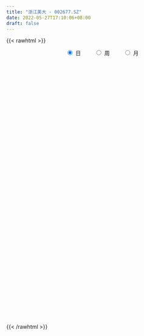```yaml
---
title: "浙江美大 - 002677.SZ"
date: 2022-05-27T17:10:06+08:00
draft: false
---
```

{{< rawhtml >}}
    <div style="text-align: center">
        <label style="padding: 1rem;"><input style="margin-right: .5rem" type="radio" name="period" value="D" checked onclick="period_change(this)">日</label>
        <label style="padding: 1rem;"><input style="margin-right: .5rem" type="radio" name="period" value="W" onclick="period_change(this)">周</label>
        <label style="padding: 1rem;"><input style="margin-right: .5rem" type="radio" name="period" value="M" onclick="period_change(this)">月</label>
    </div>
    <div id="chart" style="height: 700px;"></div> 
    <script type="text/javascript">
        const D_v = [55740.27,39605.24,105940.33,55656.74,44253.2,59817.45,52632.99,42696.87,64283.98,52238.15,79204.79,59524.34,36275.33,50911.79,47110.37,68579.8,40224.31,50804.34,64926.12,37150.71,39779.07,30639.06,42048.62,38879.38,48217.27,40466.44,35909.18,60271.33,58779.99,45249.94,56499.16,48633.5,50073.52,64864.02,60135.29,68045.19,65801.92,35109.08,88726.63,52774.82,39704.31,33706.02,28752.61,51167.71,25212.14,52117.92,170001.99,98384.72,87227.03,99257.32,90647.09,97917.25,50966.92,76685.49,55252.23,48879.94,47613.18,50489.94,68239.27,66876.11,57652.15,64433.06,86258.46,91537.3,76510.36,40441.83,35185.0,41290.26,34370.19,34911.65,38710.25,26879.69,33997.22,43218.17,28144.33,64332.04,35571.36,29936.72,57660.92,48279.39,58396.54,39773.02,47108.5,49070.06,31986.55,21336.71,28629.99,22276.0,28226.43,21960.78,21995.0,32431.36,47960.59,40773.34,54888.63,59623.43,45764.0,48211.2,32253.1,30917.0,34780.16,36895.26,22792.0,37842.72,25150.0,66842.39,103723.78,144624.4,93823.33,63019.71,66252.8,59017.89,63978.25,32359.15,35945.63,37869.64,29916.15,30113.94,38440.85,83859.27,42916.42,35392.0,74288.36,48780.04,45258.96,28081.8,39317.05,30076.16,25038.8,39330.0,40522.0,45351.0,42693.58,34315.39,24510.95,19867.06,29051.97,50742.51,30131.65,66584.28,47212.59,52349.92,48072.42,38369.66,30910.34,26589.0,25870.83,75892.64,48152.7,27956.31,26048.35,50086.4,105488.35,65112.1,67977.02,71150.85,51283.71,64183.35,63000.0,109348.7,63585.32,59052.0,46125.77,67822.2,41523.48,48468.71,46765.84,79710.86,70416.94,45190.39,35439.98,46543.52,35794.21,35582.3,34184.04,46924.19,42866.98,37075.93,38226.0,34407.0,37587.78,49486.89,22851.03,17083.34,23904.09,17593.0,28513.42,17596.51,44369.94,30868.24,37310.2,30200.55,21483.49,32390.8,31169.0,33939.37,43432.58,46997.04,62844.0,34949.6,30100.0,83495.28,75018.0,104956.06,39141.0,35276.32,56098.0,31336.78,30593.99,32759.16,41162.36,54991.0,66895.26,51881.38,46557.01,69464.2,59965.15,39643.39,44340.25,41932.89,35423.0,40698.27,29745.0,33426.6,23948.0,93070.28,61113.83,59564.07,62781.73,50012.6,45957.91,34561.91,50879.94,52814.26,30708.0,31574.55,43680.47,57380.72,37085.8,42061.65,40245.92,36405.45,24755.0,21382.0,35243.32,28287.9,27257.82,21260.0,21949.49,26043.2]
const D_histogram = [0.0,-0.021908604,0.0294649354,0.0473203735,0.0346037928,0.0270531889,0.0108982645,-0.0025269122,-0.0299582732,-0.055536235,-0.0401434524,-0.0661248825,-0.0769655963,-0.0836545175,-0.073204652,-0.0469179225,-0.0363224505,-0.0518549996,-0.0597041347,-0.0658402829,-0.0917333698,-0.0919268186,-0.113527956,-0.0856867236,-0.0433342888,-0.0013086712,0.0243104387,0.012076239,0.011421413,-0.0130019204,-0.0418870224,-0.0616141575,-0.0799022517,-0.0724074064,-0.0721140785,-0.0451446245,-0.0520651265,-0.0584370272,-0.0804372901,-0.0609910716,-0.0572204989,-0.0450841261,-0.0440644654,-0.0463088129,-0.0412498519,-0.0476112817,-0.0771218471,-0.1157623214,-0.1608799048,-0.219501809,-0.2580555253,-0.2229966088,-0.1863392523,-0.1227927994,-0.0728282818,-0.0399180953,-0.0175062731,0.0014534334,0.0531624083,0.0970007962,0.1260797649,0.1495780242,0.1862639003,0.2459135498,0.2420107941,0.2149733173,0.1816635678,0.1372349254,0.1176754072,0.0949833595,0.0700820539,0.0449480465,0.0251399448,-0.0000874834,-0.000611086,-0.0002234499,0.0001028723,-0.003883215,0.0054659699,0.0171953316,0.0492332471,0.0794321814,0.1006261528,0.0844073554,0.0636550276,0.046479515,0.0292962109,0.0202491509,0.0197739436,0.0173441272,0.0174274145,0.0263489022,0.0488019272,0.0583645848,0.0811220987,0.0943389643,0.0824098354,0.0752406189,0.0791725473,0.0829814169,0.0869306246,0.066828848,0.0489868807,0.0163456562,-0.0056457523,0.0155139448,0.0576996636,0.118021872,0.1065530877,0.1009635192,0.1021659301,0.0957593904,0.0682746275,0.0416399241,0.0338850488,0.0139465377,-0.0126150174,-0.0382562452,-0.05397589,-0.0260069581,-0.0244114049,-0.0132025535,0.0144317246,0.0186197855,-0.0055323358,-0.0120901982,-0.0261198733,-0.0324676022,-0.0372504294,-0.0553246449,-0.0666544733,-0.0937072715,-0.1088933919,-0.1058652432,-0.0986389364,-0.0858911998,-0.072586685,-0.0345188725,-0.0102309664,0.0248597542,0.0441356091,0.0548257811,0.0484853832,0.0414373775,0.0384775191,0.0247585489,0.0122658397,0.0322031892,0.0457895505,0.0448400767,0.0365525818,0.0501885146,0.0889064479,0.0997336261,0.1251442428,0.1313002888,0.131460446,0.1245103729,0.1241354063,0.1495333016,0.1626350193,0.1274116696,0.1005779081,0.0418383582,-0.0144381045,-0.0485357735,-0.0625774872,-0.0345603414,-0.0211384038,-0.02542689,-0.0563599448,-0.0906795208,-0.1178088143,-0.1527423009,-0.1605659086,-0.1524466659,-0.1496270519,-0.1225517615,-0.0966276252,-0.0829086055,-0.100497246,-0.1268192667,-0.1289495012,-0.1276876308,-0.113117285,-0.0955807171,-0.0939257428,-0.0850584082,-0.0950690023,-0.0918240243,-0.0851008198,-0.0696615368,-0.0640176281,-0.0683135943,-0.0644635659,-0.0738145369,-0.1047828025,-0.1255295367,-0.1421462982,-0.1342897278,-0.1428467076,-0.2035155258,-0.214088064,-0.169697791,-0.135402801,-0.0894473775,-0.0566468443,-0.0269874172,-0.0093097189,0.0005588561,0.0019765025,-0.0092950539,0.0134906205,0.0496902605,0.0898615438,0.1515074731,0.1798318382,0.1926705684,0.1800895584,0.1725146912,0.1486106992,0.1543342213,0.1396342474,0.1204989545,0.1005246873,0.1258850424,0.1025731421,0.105123647,0.0577850949,0.0058669664,-0.0109093581,-0.0157126662,0.015279281,0.0451261595,0.054336005,0.0658311005,0.0846940034,0.0808278037,0.0736850036,0.0652693472,0.0601837313,0.0471039196,0.0366117498,0.0186353855,0.026862252,0.0369804195,0.0170368422,0.0060612094,0.0025444097,-0.0069677834]
const D_fast = [0.0,-0.027385755,0.0313540182,0.0610395497,0.0569739172,0.0561866105,0.0427562522,0.0286993476,-0.0062215817,-0.0456836023,-0.0403266828,-0.0828393335,-0.1129214464,-0.1405239969,-0.1483752944,-0.1338180455,-0.1323031862,-0.1607994851,-0.183574654,-0.2061708729,-0.2549973022,-0.2781724556,-0.3281555821,-0.3217360306,-0.290217168,-0.2485187182,-0.2168219986,-0.2260371385,-0.2238366113,-0.2515104248,-0.2908672825,-0.3259979569,-0.364261614,-0.3748686203,-0.392603812,-0.3769205142,-0.3968572978,-0.4178384553,-0.4599480408,-0.4557495902,-0.4662841421,-0.4654188008,-0.4754152565,-0.4892368072,-0.4944903092,-0.5127545594,-0.5615455866,-0.6291266412,-0.7144642008,-0.8279615573,-0.9310291549,-0.9517193907,-0.9616468472,-0.9287985942,-0.897041147,-0.8741104844,-0.8560752304,-0.8367521655,-0.7717525886,-0.7036640017,-0.6430650917,-0.5821723264,-0.4989204752,-0.3777924383,-0.3211924955,-0.2944866429,-0.2823805004,-0.2925004115,-0.2826410779,-0.2815872858,-0.2889680779,-0.3028650736,-0.3163881891,-0.3416374882,-0.3423138624,-0.3419820887,-0.3416300484,-0.3465869394,-0.3358712621,-0.3198430675,-0.2754968402,-0.2254398605,-0.179089351,-0.1742063096,-0.1790448804,-0.1846005142,-0.1944597656,-0.1984445379,-0.1939762594,-0.1920700439,-0.187629903,-0.1721211898,-0.1374676829,-0.1133138792,-0.0702758406,-0.0334742339,-0.024800904,-0.0131599657,0.0105650996,0.0351193233,0.0608011872,0.0574066226,0.0518113755,0.023256565,-0.0001462815,0.0248919018,0.0815025365,0.1713302129,0.1864997005,0.2061510119,0.2328949052,0.2504282131,0.2400121072,0.2237873847,0.2245037716,0.208051895,0.1783365855,0.1431312964,0.1139176791,0.1353848714,0.1308775735,0.1387857865,0.1700279957,0.1788710029,0.1533357978,0.1437553858,0.1231957423,0.108731113,0.0946356784,0.0627303017,0.034736855,-0.0157427612,-0.0581522295,-0.0815903916,-0.0990238189,-0.1077488823,-0.1125910387,-0.0831529443,-0.0614227798,-0.0201171206,0.0101926365,0.0345892538,0.0403702017,0.0436815404,0.0503410617,0.0428117287,0.0333854794,0.0613736263,0.0864073752,0.0966679206,0.0975185711,0.1237016326,0.1846461779,0.2204067626,0.27710344,0.3160845582,0.3491098268,0.373287347,0.403946232,0.4667274527,0.5204879253,0.517117493,0.5154282085,0.4671482481,0.4072622593,0.3610306469,0.3313445614,0.3507216219,0.3588589585,0.3482137498,0.3031907088,0.2462012526,0.1896197556,0.1165006938,0.0685356089,0.0385431851,0.0039560361,0.0003933862,0.0021606162,-0.0048475155,-0.0475604675,-0.1055873049,-0.1399549147,-0.1706149519,-0.1843239275,-0.1906825388,-0.2125090002,-0.2249062677,-0.2586841124,-0.2783951404,-0.2929471408,-0.2949232421,-0.3052837404,-0.3266581052,-0.3389239682,-0.3667285735,-0.4238925397,-0.4760216581,-0.5281749941,-0.5538908557,-0.5981595124,-0.709707212,-0.7738017663,-0.771835941,-0.7713916513,-0.7477980721,-0.72915925,-0.7062466772,-0.6908964087,-0.6808881196,-0.6789763475,-0.6925716675,-0.6664133379,-0.6177911328,-0.5551544635,-0.455631666,-0.3823493413,-0.321342969,-0.2889015894,-0.2533477839,-0.2400991011,-0.1957920236,-0.1755834356,-0.1645939899,-0.1594370853,-0.1026054696,-0.1002740844,-0.0714426677,-0.1043349461,-0.154786333,-0.174289997,-0.1830214716,-0.1482097042,-0.1070812859,-0.0842874392,-0.0563345685,-0.0162981648,0.0000425865,0.0113210373,0.0192227177,0.0291830347,0.0278792028,0.0265399704,0.0132224525,0.028164882,0.0475281544,0.0318437876,0.0223834571,0.0195027599,0.008248621]
const D_slow = [0.0,-0.005477151,0.0018890828,0.0137191762,0.0223701244,0.0291334216,0.0318579878,0.0312262597,0.0237366914,0.0098526327,-0.0001832304,-0.016714451,-0.0359558501,-0.0568694795,-0.0751706425,-0.0869001231,-0.0959807357,-0.1089444856,-0.1238705193,-0.14033059,-0.1632639324,-0.1862456371,-0.2146276261,-0.236049307,-0.2468828792,-0.247210047,-0.2411324373,-0.2381133776,-0.2352580243,-0.2385085044,-0.24898026,-0.2643837994,-0.2843593623,-0.3024612139,-0.3204897335,-0.3317758897,-0.3447921713,-0.3594014281,-0.3795107506,-0.3947585185,-0.4090636432,-0.4203346748,-0.4313507911,-0.4429279943,-0.4532404573,-0.4651432777,-0.4844237395,-0.5133643198,-0.553584296,-0.6084597483,-0.6729736296,-0.7287227818,-0.7753075949,-0.8060057948,-0.8242128652,-0.834192389,-0.8385689573,-0.8382055989,-0.8249149969,-0.8006647978,-0.7691448566,-0.7317503506,-0.6851843755,-0.623705988,-0.5632032895,-0.5094599602,-0.4640440682,-0.4297353369,-0.4003164851,-0.3765706452,-0.3590501318,-0.3478131201,-0.3415281339,-0.3415500048,-0.3417027763,-0.3417586388,-0.3417329207,-0.3427037244,-0.341337232,-0.3370383991,-0.3247300873,-0.304872042,-0.2797155038,-0.2586136649,-0.242699908,-0.2310800293,-0.2237559765,-0.2186936888,-0.2137502029,-0.2094141711,-0.2050573175,-0.1984700919,-0.1862696101,-0.171678464,-0.1513979393,-0.1278131982,-0.1072107394,-0.0884005846,-0.0686074478,-0.0478620936,-0.0261294374,-0.0094222254,0.0028244948,0.0069109088,0.0054994708,0.009377957,0.0238028729,0.0533083409,0.0799466128,0.1051874926,0.1307289751,0.1546688227,0.1717374796,0.1821474606,0.1906187228,0.1941053573,0.1909516029,0.1813875416,0.1678935691,0.1613918296,0.1552889784,0.15198834,0.1555962711,0.1602512175,0.1588681335,0.155845584,0.1493156157,0.1411987151,0.1318861078,0.1180549466,0.1013913282,0.0779645104,0.0507411624,0.0242748516,-0.0003848825,-0.0218576825,-0.0400043537,-0.0486340718,-0.0511918134,-0.0449768749,-0.0339429726,-0.0202365273,-0.0081151815,0.0022441629,0.0118635426,0.0180531799,0.0211196398,0.0291704371,0.0406178247,0.0518278439,0.0609659893,0.073513118,0.09573973,0.1206731365,0.1519591972,0.1847842694,0.2176493809,0.2487769741,0.2798108257,0.3171941511,0.3578529059,0.3897058233,0.4148503004,0.4253098899,0.4217003638,0.4095664204,0.3939220486,0.3852819633,0.3799973623,0.3736406398,0.3595506536,0.3368807734,0.3074285699,0.2692429946,0.2291015175,0.190989851,0.153583088,0.1229451477,0.0987882414,0.07806109,0.0529367785,0.0212319618,-0.0110054135,-0.0429273212,-0.0712066424,-0.0951018217,-0.1185832574,-0.1398478595,-0.16361511,-0.1865711161,-0.2078463211,-0.2252617053,-0.2412661123,-0.2583445109,-0.2744604023,-0.2929140366,-0.3191097372,-0.3504921214,-0.3860286959,-0.4196011279,-0.4553128048,-0.5061916862,-0.5597137022,-0.60213815,-0.6359888503,-0.6583506946,-0.6725124057,-0.67925926,-0.6815866897,-0.6814469757,-0.6809528501,-0.6832766136,-0.6799039584,-0.6674813933,-0.6450160073,-0.6071391391,-0.5621811795,-0.5140135374,-0.4689911478,-0.425862475,-0.3887098002,-0.3501262449,-0.3152176831,-0.2850929444,-0.2599617726,-0.228490512,-0.2028472265,-0.1765663147,-0.162120041,-0.1606532994,-0.1633806389,-0.1673088055,-0.1634889852,-0.1522074454,-0.1386234441,-0.122165669,-0.1009921681,-0.0807852172,-0.0623639663,-0.0460466295,-0.0310006967,-0.0192247168,-0.0100717793,-0.005412933,0.00130263,0.0105477349,0.0148069455,0.0163222478,0.0169583502,0.0152164044]
const D_data = [['2021-05-18', 19.5411, 19.1501, 18.9689, 19.5411],['2021-05-19', 19.0738, 18.8068, 18.7877, 19.1215],['2021-05-20', 18.8068, 19.8082, 18.597, 20.0561],['2021-05-21', 20.1801, 19.6079, 19.3504, 20.1897],['2021-05-24', 19.5507, 19.2741, 19.236, 19.6079],['2021-05-25', 19.3695, 19.3123, 19.2169, 19.7891],['2021-05-26', 19.3123, 19.1597, 19.0262, 19.4649],['2021-05-27', 19.0834, 19.1215, 18.988, 19.255],['2021-05-28', 19.1311, 18.8259, 18.6733, 19.255],['2021-05-31', 18.9022, 18.6733, 18.4349, 19.0643],['2021-06-01', 18.7877, 19.1215, 18.3681, 19.1311],['2021-06-02', 19.1311, 18.5302, 18.4349, 19.1311],['2021-06-03', 18.5493, 18.5588, 18.5493, 18.8259],['2021-06-04', 18.597, 18.4921, 18.3109, 18.597],['2021-06-07', 18.5016, 18.6447, 18.4253, 18.6924],['2021-06-08', 18.6447, 18.8831, 18.5112, 19.1787],['2021-06-09', 18.8831, 18.74, 18.5493, 18.9499],['2021-06-10', 18.7305, 18.349, 18.1392, 18.74],['2021-06-11', 18.4158, 18.3204, 18.1201, 18.6733],['2021-06-15', 18.3204, 18.2346, 18.0439, 18.5016],['2021-06-16', 18.2346, 17.815, 17.6624, 18.2632],['2021-06-17', 17.9008, 17.9676, 17.8531, 18.1201],['2021-06-18', 17.9771, 17.5289, 17.4716, 18.1106],['2021-06-21', 17.4335, 18.0534, 17.0806, 18.1201],['2021-06-22', 18.0534, 18.3395, 17.9103, 18.3967],['2021-06-23', 18.4539, 18.5112, 18.1774, 18.7019],['2021-06-24', 18.5112, 18.4635, 18.2155, 18.6542],['2021-06-25', 18.4921, 18.0057, 17.9485, 18.597],['2021-06-28', 17.9294, 18.0915, 17.5861, 18.206],['2021-06-29', 18.2441, 17.691, 17.6147, 18.2441],['2021-06-30', 17.6052, 17.4335, 17.3477, 17.7864],['2021-07-01', 17.5289, 17.3381, 17.3095, 17.5479],['2021-07-02', 17.3572, 17.1569, 17.0806, 17.4144],['2021-07-05', 17.1569, 17.3477, 17.1474, 17.691],['2021-07-06', 17.3572, 17.176, 16.8231, 17.6242],['2021-07-07', 17.1951, 17.4907, 16.9757, 17.6624],['2021-07-08', 17.6433, 17.0329, 16.928, 17.6624],['2021-07-09', 17.1474, 16.909, 16.8231, 17.1474],['2021-07-12', 16.9757, 16.5275, 16.3463, 17.0329],['2021-07-13', 16.5275, 16.928, 16.3463, 16.9471],['2021-07-14', 17.052, 16.6896, 16.5466, 17.052],['2021-07-15', 16.6515, 16.7373, 16.4321, 16.8327],['2021-07-16', 16.7373, 16.537, 16.4512, 16.7373],['2021-07-19', 16.537, 16.394, 16.2891, 16.8231],['2021-07-20', 16.394, 16.394, 16.2128, 16.4893],['2021-07-21', 16.3367, 16.146, 16.0697, 16.4703],['2021-07-22', 16.2128, 15.6405, 15.4498, 16.4035],['2021-07-23', 15.8122, 15.1923, 15.1637, 15.8122],['2021-07-26', 15.0969, 14.6964, 14.3054, 15.0969],['2021-07-27', 14.7059, 14.0097, 13.9716, 15.0397],['2021-07-28', 14.0097, 13.7141, 13.5234, 14.1528],['2021-07-29', 13.8476, 14.334, 13.8476, 14.4675],['2021-07-30', 14.334, 14.2768, 14.0288, 14.3912],['2021-08-02', 14.2768, 14.6487, 13.9525, 14.7536],['2021-08-03', 14.6582, 14.5915, 14.3149, 14.8108],['2021-08-04', 14.7536, 14.4389, 14.4198, 14.8013],['2021-08-05', 14.4484, 14.3149, 14.2672, 14.5915],['2021-08-06', 14.3245, 14.2577, 13.9907, 14.3912],['2021-08-09', 14.2958, 14.7632, 14.2863, 14.9348],['2021-08-10', 15.0683, 14.8681, 14.6106, 15.1351],['2021-08-11', 15.0683, 14.8585, 14.7345, 15.0683],['2021-08-12', 14.8585, 14.9348, 14.7822, 15.1446],['2021-08-13', 14.9444, 15.2972, 14.6964, 15.4021],['2021-08-16', 15.364, 15.9267, 15.2495, 15.9743],['2021-08-17', 15.9267, 15.3926, 15.1828, 15.9743],['2021-08-18', 15.3926, 15.1256, 15.0779, 15.4498],['2021-08-19', 15.1256, 14.973, 14.9062, 15.3163],['2021-08-20', 14.9634, 14.6869, 14.4961, 14.9634],['2021-08-23', 14.6869, 14.8681, 14.6678, 14.9539],['2021-08-24', 14.8681, 14.7441, 14.6582, 14.9634],['2021-08-25', 14.7441, 14.601, 14.5057, 14.9062],['2021-08-26', 14.5438, 14.458, 14.4007, 14.601],['2021-08-27', 14.458, 14.3817, 14.2958, 14.5343],['2021-08-30', 14.3817, 14.1528, 14.067, 14.4103],['2021-08-31', 14.1528, 14.3435, 14.1433, 14.3912],['2021-09-01', 14.3435, 14.3054, 14.067, 14.4198],['2021-09-02', 14.4007, 14.2577, 14.1719, 14.4007],['2021-09-03', 14.2386, 14.1433, 14.0956, 14.2386],['2021-09-06', 14.1528, 14.2768, 14.1528, 14.3531],['2021-09-07', 14.2768, 14.3245, 14.1146, 14.3626],['2021-09-08', 14.3245, 14.6773, 14.3245, 14.7727],['2021-09-09', 14.6869, 14.8299, 14.5247, 14.8299],['2021-09-10', 14.8299, 14.8871, 14.7345, 15.0111],['2021-09-13', 14.8776, 14.4675, 14.4389, 14.8871],['2021-09-14', 14.4484, 14.334, 14.3054, 14.5819],['2021-09-15', 14.3245, 14.2863, 14.1623, 14.3245],['2021-09-16', 14.2863, 14.1909, 14.1814, 14.3912],['2021-09-17', 14.1814, 14.21, 14.1337, 14.2672],['2021-09-22', 14.2005, 14.2768, 14.0288, 14.3531],['2021-09-23', 14.2863, 14.2291, 14.21, 14.3817],['2021-09-24', 14.1337, 14.2386, 14.1242, 14.2863],['2021-09-27', 14.2195, 14.3626, 14.1337, 14.4389],['2021-09-28', 14.3912, 14.6201, 14.3817, 14.7632],['2021-09-29', 14.601, 14.5629, 14.3149, 14.8681],['2021-09-30', 14.5533, 14.849, 14.4961, 15.116],['2021-10-08', 14.9253, 14.8776, 14.7345, 15.116],['2021-10-11', 14.9253, 14.6201, 14.5915, 15.0493],['2021-10-12', 14.5724, 14.6773, 14.4675, 14.8204],['2021-10-13', 14.6773, 14.8585, 14.6773, 14.9157],['2021-10-14', 14.9634, 14.9348, 14.7822, 15.0111],['2021-10-15', 14.9348, 15.0206, 14.7822, 15.116],['2021-10-18', 15.1446, 14.7345, 14.6487, 15.2495],['2021-10-19', 14.7345, 14.7059, 14.6106, 14.7822],['2021-10-20', 14.7059, 14.4103, 14.4007, 14.7059],['2021-10-21', 14.4103, 14.4007, 14.3531, 14.5247],['2021-10-22', 14.4198, 14.9444, 14.4103, 15.0302],['2021-10-25', 15.2591, 15.4117, 14.9825, 15.5452],['2021-10-26', 15.4021, 15.9934, 15.2591, 16.0697],['2021-10-27', 15.9934, 15.3258, 15.2495, 16.0125],['2021-10-28', 15.3258, 15.4498, 14.8967, 15.7359],['2021-10-29', 15.4498, 15.6215, 15.1732, 15.7264],['2021-11-01', 15.5643, 15.6119, 15.4498, 15.8313],['2021-11-02', 15.4975, 15.3449, 15.1923, 15.5452],['2021-11-03', 15.2781, 15.2781, 15.1637, 15.4403],['2021-11-04', 15.2591, 15.4784, 15.2209, 15.488],['2021-11-05', 15.4784, 15.2972, 15.2209, 15.5738],['2021-11-08', 15.2591, 15.116, 14.9539, 15.2781],['2021-11-09', 15.1065, 14.992, 14.9253, 15.2114],['2021-11-10', 14.992, 14.992, 14.6582, 15.0302],['2021-11-11', 15.0397, 15.5643, 14.9348, 15.6882],['2021-11-12', 15.5929, 15.3163, 15.2686, 15.6596],['2021-11-15', 15.3354, 15.4784, 15.3163, 15.507],['2021-11-16', 15.4784, 15.8122, 15.4593, 15.9648],['2021-11-17', 15.8122, 15.6405, 15.4784, 15.8217],['2021-11-18', 15.6405, 15.2591, 15.2495, 15.6405],['2021-11-19', 15.2305, 15.4117, 15.1923, 15.4403],['2021-11-22', 15.4403, 15.2686, 15.1923, 15.4975],['2021-11-23', 15.2781, 15.3068, 15.1542, 15.3831],['2021-11-24', 15.2591, 15.2877, 15.1923, 15.3831],['2021-11-25', 15.2591, 15.0397, 15.0302, 15.3258],['2021-11-26', 15.1637, 15.0111, 14.9348, 15.3068],['2021-11-29', 14.7822, 14.6582, 14.5915, 14.7822],['2021-11-30', 14.6582, 14.6201, 14.5343, 14.8585],['2021-12-01', 14.6296, 14.7345, 14.4484, 14.7441],['2021-12-02', 14.7727, 14.7345, 14.6678, 14.8299],['2021-12-03', 14.7155, 14.7822, 14.7155, 14.8585],['2021-12-06', 14.9157, 14.7918, 14.7822, 15.0588],['2021-12-07', 14.8585, 15.1923, 14.8585, 15.3544],['2021-12-08', 15.2018, 15.1637, 15.0016, 15.3068],['2021-12-09', 15.1637, 15.4593, 15.1637, 15.5452],['2021-12-10', 15.4307, 15.4307, 15.2686, 15.5738],['2021-12-13', 15.4307, 15.4403, 15.4212, 15.7264],['2021-12-14', 15.4403, 15.2781, 15.2114, 15.4593],['2021-12-15', 15.3354, 15.2686, 15.2305, 15.5261],['2021-12-16', 15.2591, 15.3258, 15.1256, 15.3926],['2021-12-17', 15.3544, 15.1732, 15.1256, 15.4021],['2021-12-20', 15.116, 15.1351, 15.0493, 15.3449],['2021-12-21', 15.1351, 15.5833, 15.0683, 15.8217],['2021-12-22', 15.6978, 15.631, 15.4498, 15.7359],['2021-12-23', 15.6405, 15.5261, 15.4117, 15.7168],['2021-12-24', 15.5261, 15.4498, 15.4021, 15.6405],['2021-12-27', 15.4498, 15.7836, 15.4498, 15.7931],['2021-12-28', 15.8313, 16.3081, 15.8313, 16.394],['2021-12-29', 16.4035, 16.1842, 16.0888, 16.413],['2021-12-30', 16.1746, 16.5752, 16.1174, 16.6229],['2021-12-31', 16.5752, 16.5466, 16.3177, 16.7754],['2022-01-04', 16.6896, 16.6229, 16.4989, 16.7468],['2022-01-05', 16.6229, 16.6515, 16.2795, 16.8994],['2022-01-06', 16.5942, 16.8517, 16.4989, 17.0902],['2022-01-07', 16.8517, 17.3953, 16.8517, 17.6433],['2022-01-10', 17.691, 17.5193, 17.1665, 17.7864],['2022-01-11', 17.5956, 17.0234, 16.9757, 17.5956],['2022-01-12', 16.9853, 17.1092, 16.8803, 17.1569],['2022-01-13', 17.1092, 16.5942, 16.537, 17.1569],['2022-01-14', 16.5942, 16.3844, 16.3081, 16.7182],['2022-01-17', 16.3844, 16.4512, 16.2891, 16.9185],['2022-01-18', 16.5466, 16.5847, 16.3558, 16.785],['2022-01-19', 16.5656, 17.1665, 16.3844, 17.4907],['2022-01-20', 17.1855, 17.1283, 16.8327, 17.4526],['2022-01-21', 17.2523, 16.9662, 16.6991, 17.2523],['2022-01-24', 16.909, 16.5561, 16.413, 16.909],['2022-01-25', 16.5466, 16.3272, 16.2128, 16.7373],['2022-01-26', 16.2223, 16.2128, 15.9934, 16.537],['2022-01-27', 16.2128, 15.879, 15.7359, 16.2604],['2022-01-28', 15.9457, 16.0125, 15.9076, 16.5466],['2022-02-07', 16.2509, 16.1174, 15.7836, 16.6896],['2022-02-08', 16.1365, 15.9839, 15.7359, 16.1651],['2022-02-09', 16.022, 16.2795, 15.879, 16.3844],['2022-02-10', 16.2795, 16.3367, 15.9934, 16.4989],['2022-02-11', 16.3081, 16.2318, 16.022, 16.4798],['2022-02-14', 16.2128, 15.7645, 15.7359, 16.2128],['2022-02-15', 15.7073, 15.4498, 15.3068, 15.7168],['2022-02-16', 15.4975, 15.5738, 15.4593, 15.6692],['2022-02-17', 15.5738, 15.507, 15.4307, 15.6787],['2022-02-18', 15.6596, 15.6119, 15.2591, 15.6882],['2022-02-21', 15.6215, 15.6405, 15.4975, 15.6787],['2022-02-22', 15.631, 15.4021, 15.2591, 15.631],['2022-02-23', 15.3926, 15.4307, 15.2781, 15.5261],['2022-02-24', 15.4212, 15.0969, 14.9253, 15.4212],['2022-02-25', 15.1637, 15.1446, 15.0969, 15.3831],['2022-02-28', 15.5452, 15.116, 14.8776, 15.5452],['2022-03-01', 15.1256, 15.1923, 14.9348, 15.2018],['2022-03-02', 15.1542, 15.0397, 14.973, 15.1542],['2022-03-03', 15.0397, 14.8299, 14.8108, 15.0874],['2022-03-04', 14.7822, 14.8394, 14.4866, 14.9253],['2022-03-07', 14.849, 14.5629, 14.4961, 14.8967],['2022-03-08', 14.5629, 14.067, 13.9239, 14.601],['2022-03-09', 14.0765, 13.9144, 13.2182, 14.2482],['2022-03-10', 14.21, 13.7046, 13.6187, 14.2863],['2022-03-11', 13.6378, 13.819, 13.1609, 13.8667],['2022-03-14', 13.8095, 13.4375, 13.4375, 13.8095],['2022-03-15', 13.428, 12.3885, 12.2359, 13.428],['2022-03-16', 12.7795, 12.5792, 11.8639, 12.789],['2022-03-17', 12.8558, 13.1228, 12.8558, 13.5234],['2022-03-18', 13.1323, 12.9988, 12.7318, 13.1323],['2022-03-21', 13.3135, 13.18, 12.9797, 13.3231],['2022-03-22', 13.18, 13.0751, 12.8844, 13.3612],['2022-03-23', 13.1705, 13.0751, 13.0274, 13.2086],['2022-03-24', 13.056, 12.9416, 12.8462, 13.056],['2022-03-25', 12.9988, 12.8176, 12.789, 13.0942],['2022-03-28', 12.7604, 12.646, 12.4361, 12.7699],['2022-03-29', 12.7985, 12.3598, 12.2836, 12.8272],['2022-03-30', 12.4743, 12.7223, 12.2645, 12.7509],['2022-03-31', 12.6746, 12.9797, 12.5029, 13.1133],['2022-04-01', 12.9702, 13.1991, 12.7795, 13.304],['2022-04-06', 13.2182, 13.7522, 13.2182, 13.7904],['2022-04-07', 13.7522, 13.6283, 13.5138, 14.1051],['2022-04-08', 13.6378, 13.6187, 13.4375, 13.8858],['2022-04-11', 13.6187, 13.3803, 13.2372, 13.8285],['2022-04-12', 13.3803, 13.4661, 13.1228, 13.5424],['2022-04-13', 13.6092, 13.2468, 13.1609, 13.6092],['2022-04-14', 13.304, 13.6378, 13.304, 13.6473],['2022-04-15', 13.6187, 13.428, 13.3708, 13.6187],['2022-04-18', 13.428, 13.3422, 13.1705, 13.5329],['2022-04-19', 13.3422, 13.2754, 13.2086, 13.3994],['2022-04-20', 13.5424, 13.9144, 13.4661, 14.0765],['2022-04-21', 13.9239, 13.3708, 13.3708, 13.9907],['2022-04-22', 13.3708, 13.695, 12.9321, 13.8953],['2022-04-25', 13.6473, 12.9893, 12.8748, 13.6569],['2022-04-26', 13.1896, 12.665, 12.6173, 13.2754],['2022-04-27', 12.665, 12.8939, 12.398, 12.8939],['2022-04-28', 12.8939, 12.9511, 12.6841, 13.18],['2022-04-29', 12.9988, 13.4471, 12.8844, 13.4471],['2022-05-05', 13.4566, 13.5996, 13.3994, 13.6855],['2022-05-06', 13.4375, 13.4661, 13.2659, 13.552],['2022-05-09', 13.5901, 13.5806, 13.4566, 13.7522],['2022-05-10', 13.5043, 13.7999, 13.3612, 13.8381],['2022-05-11', 13.8381, 13.6092, 13.552, 13.9144],['2022-05-12', 13.6092, 13.5901, 13.3994, 13.6283],['2022-05-13', 13.6, 13.58, 13.46, 13.7],['2022-05-16', 13.81, 13.63, 13.53, 13.84],['2022-05-17', 13.55, 13.52, 13.29, 13.6],['2022-05-18', 13.52, 13.52, 13.42, 13.6],['2022-05-19', 13.47, 13.37, 13.3, 13.47],['2022-05-20', 13.5, 13.69, 13.41, 13.69],['2022-05-23', 13.77, 13.79, 13.62, 13.88],['2022-05-24', 13.76, 13.41, 13.39, 13.79],['2022-05-25', 13.42, 13.45, 13.3, 13.5],['2022-05-26', 13.45, 13.51, 13.3, 13.6],['2022-05-27', 13.53, 13.4, 13.34, 13.67]]
const W_v = [94496.14,210966.0,140564.46,131836.69,167569.33,141867.95,290623.18,193551.33,124370.5,111987.23,137015.6,87994.98,177747.51,152502.46,246054.1,264459.12,255456.04,271011.24,188507.06,96527.94,85520.56,120890.33,110350.1,120351.47,141720.04,127899.74,133489.39,95379.77,161625.13,193635.64,82533.32,117259.1,255844.39,239765.0,398700.67,304464.51,269990.0699999999,143771.08,223319.47,208607.06,294529.27,271699.76,401521.91,202714.76,228846.94,281244.08,253358.6,220133.87,474415.68,319805.32,282130.99,207179.17,186285.94,324478.89,311786.1,253588.41,110596.42,240158.47,200070.7,158888.07,195969.34,247993.22,278254.33,238421.39,135499.32,703904.7000000001,1438544.5299999998,1201442.5900000001,1155963.8100000001,649400.0600000001,324655.12,275311.33,344542.95,280404.6,216405.17,113456.2,438796.77,271261.04,403959.22,358789.98,327698.63,546413.12,770561.4399999999,611334.0600000001,471556.45,608344.85,808059.97,587027.95,456101.9500000001,520394.22,603703.87,264816.78,406497.3400000001,385279.4300000001,354842.09,310723.3,211909.4,242257.95,215797.31,248822.33,307589.05,245453.78,199092.37,182734.65,440348.42,238895.61,150974.78,286347.69,286926.36,298147.15,151455.9,136643.7,181864.36,26216.48,149898.55,416974.6,152067.81,249970.09,365267.07,212859.06,263828.5,186427.76,183889.48,206500.35,308382.01,160990.89,211942.79,291780.42,265163.02,239543.22,303384.56,219251.02,218423.47,593274.1499999999,378843.87,284409.74,242713.76,159430.81,150682.27,102187.04,170917.43,197994.02,133169.79,113625.01,220587.45,171804.71,362162.16,295803.69,279359.42,196134.43,128263.88,236953.16,510605.49,450730.33,456381.26,271875.95,510978.6499999999,374528.65,252371.48,553559.79,456536.22,327076.64,285151.62,321311.38,86453.21,44519.69,262804.85,286633.99,404780.89,330293.67,388930.55,254659.54,262675.57,265932.2,215601.47,182397.61,224630.11,253897.77,441430.57,420502.04,565444.49,419056.88,684762.0,527110.39,174066.53,516489.27,331650.14,295773.14,254743.23,291776.34,237592.61,511556.41,551857.4400000001,526610.01,415024.51,207382.28,430627.76,338492.64,263684.49,278154.4,271644.94,149617.46,223743.6,259236.11,293955.5,243664.39,396884.48,426015.61,278920.78,343459.05,284964.75,168869.0,201202.62,251218.37,153299.31,72182.21,176053.92,59623.43,191925.46,189522.37,471444.02,229170.56,225246.63,231801.16,174284.01,166737.98,223723.0,196291.34,203920.83,359814.72,287815.76,278108.77,290552.74,187544.05,199500.1,150913.13,138941.11,152554.04,222162.59,332710.34,186064.25,261487.01,169072.74,192139.41,271122.78,244194.09,83522.26,211783.19,158031.69,124798.41]
const W_histogram = [0.0,0.0440724786,0.0437966772,0.0294426302,0.04040957,0.0612641955,0.1242571527,0.1521935767,0.1430718172,0.1491079569,0.1549646847,0.1621674919,0.2087657174,0.2086357722,0.2350296015,0.2214433745,0.2244235848,0.1431289275,0.0448119558,0.0083136553,-0.0342772223,-0.0242075672,-0.0113430357,-0.0292330346,-0.009643815,-0.0004854172,-0.0477323386,-0.0751744764,-0.1953221206,-0.3185159101,-0.3403191969,-0.2292245166,-0.1378381262,0.0100008487,0.053769085,0.0251045199,0.0289522284,0.0672437564,0.0969219542,0.1550669639,0.2211116229,0.2674326687,0.3217874232,0.3318055922,0.3024018022,0.3058241014,0.2804369136,0.1815373827,-0.0273544958,-0.171523475,-0.3238661127,-0.3139824468,-0.2600014781,-0.3010933356,-0.4512587457,-0.4837310818,-0.5224853775,-0.5477807667,-0.5560733661,-0.5454655203,-0.5217752642,-0.3956408777,-0.3598169509,-0.414362277,-0.4323433634,-0.4734568161,-0.3612044216,-0.2838114974,-0.2218628584,-0.2399318474,-0.223805803,-0.19366599,-0.1346235294,-0.1185766812,-0.0891679965,-0.0440052987,0.0120383493,0.0855616987,0.1758069153,0.232153708,0.2621369759,0.2799617904,0.3578292095,0.3555902729,0.388035,0.4123770348,0.4719398464,0.5412052885,0.5206581104,0.5107553914,0.4273306973,0.3991385823,0.3323473547,0.2869156597,0.1929476336,0.1333135698,0.0135334309,-0.0610965335,-0.0836561077,-0.0631946365,-0.0589442918,-0.0711335446,-0.0866353968,-0.072219954,-0.0357064578,-0.0530731652,-0.0620618635,-0.0229394407,-0.0029812753,0.0467409303,0.0881804224,0.0860109458,0.0406501773,-0.0030252528,0.0163662759,-0.0119526405,-0.0140230888,0.017953123,0.053788994,0.0551154458,0.031802549,-0.0114392976,-0.0333342711,-0.0293618742,-0.0397331273,-0.0550845098,-0.0484018621,-0.0213904184,-0.0106056503,-0.0505207791,-0.1171980798,-0.1501277366,-0.1390001584,-0.1213613425,-0.0912784038,-0.1133493007,-0.1661258953,-0.1798070581,-0.1785527963,-0.1557706791,-0.1349807165,-0.1517042146,-0.1451011191,-0.11768972,-0.0800959597,-0.0865437063,-0.0194456354,-0.0037461061,0.0274120169,0.0553315402,0.0867216152,0.1243660681,0.2074271946,0.2674131121,0.3446645073,0.3770396854,0.5188871633,0.6178316288,0.6815225723,0.845956233,0.9387963138,0.8957851066,0.7808504086,0.6008364802,0.4212143365,0.3017372316,0.1634451337,0.0450749733,0.0067886226,-0.0242452036,-0.1478154003,-0.2379997782,-0.3623153454,-0.3764918897,-0.4317980437,-0.4273963986,-0.4587476803,-0.4761106491,-0.4277126038,-0.3035893471,-0.114754096,-0.01444365,0.1079399174,0.0594966961,0.0305692136,-0.0846115084,-0.1470976956,-0.1362754448,-0.098102803,-0.0930472219,-0.0869250263,0.0350550235,0.0298107172,0.1419474033,0.2327541331,0.2824243458,0.1847965951,0.1556846319,0.0716751919,-0.0138992947,-0.0855922436,-0.1841853567,-0.213110819,-0.2809645994,-0.3306724788,-0.3735671924,-0.4711669404,-0.5694739779,-0.6045668132,-0.5292632778,-0.4927930556,-0.4619806866,-0.4310138184,-0.3379093704,-0.3006473349,-0.2546182178,-0.1677975429,-0.0967074653,-0.0316825241,0.0122155712,0.0886165625,0.1172756895,0.1361564728,0.1524775775,0.1343376574,0.1062004694,0.1290237513,0.1244787597,0.1368194224,0.2111281769,0.3040675768,0.2844439084,0.2962906825,0.2285741636,0.1888758787,0.1148336601,0.0326235909,-0.0401258535,-0.1486828538,-0.2608774244,-0.3280964493,-0.3269439435,-0.2798212787,-0.2446658077,-0.1890870622,-0.1560496811,-0.1214840612,-0.0814393749,-0.0401229965,-0.0256110361]
const W_fast = [0.0,0.0550905983,0.0657639662,0.0587705768,0.079839909,0.1160105834,0.2100678288,0.2760526469,0.3026988418,0.3460119706,0.3906098696,0.4383545498,0.5371442046,0.5891732025,0.6743244322,0.7160990488,0.7751851553,0.7296727298,0.6425587471,0.6081388604,0.5569786773,0.5609964406,0.5710252131,0.5458269556,0.5630052215,0.5720422649,0.5128622589,0.4666265019,0.2976483277,0.0948255606,-0.0120575254,0.0417310258,0.0986578846,0.2489970717,0.3062075792,0.2838191441,0.2949049097,0.3500073768,0.4039160632,0.5008278139,0.6221503785,0.7353295915,0.8701312018,0.9631007688,1.0092974294,1.089175754,1.1338977946,1.0803826094,0.8646521069,0.677602259,0.4442930931,0.3756811473,0.3646617465,0.248296555,-0.0146835415,-0.168088648,-0.3374642881,-0.499704869,-0.6470158099,-0.7727743441,-0.8795279041,-0.852303737,-0.9064340479,-1.0645699433,-1.1906368706,-1.3501145273,-1.3281632381,-1.3217231883,-1.315240264,-1.3932922148,-1.4331176212,-1.4513943057,-1.4260077273,-1.4396050494,-1.4324883639,-1.3983269908,-1.3392737555,-1.2443599813,-1.110163036,-0.9957778163,-0.9002603044,-0.8124450423,-0.6451203208,-0.5584616892,-0.4290082122,-0.3015719186,-0.1240241454,0.0805426188,0.1901599683,0.3079460971,0.3313540773,0.402946608,0.419242219,0.4455394389,0.3998083213,0.3735026499,0.2571058687,0.1672017709,0.1237281698,0.1283909819,0.1179052537,0.0879326147,0.0507719133,0.0471323677,0.0747192493,0.0440842507,0.0195800865,0.0529676491,0.0721804957,0.1335879339,0.1970725316,0.2164057915,0.1812075673,0.1367758239,0.1602589216,0.1289518451,0.1233756246,0.1598401171,0.2091232367,0.2242285498,0.2088662904,0.1627646194,0.1325360781,0.1291680064,0.1088634715,0.0797409616,0.0743231437,0.0959869828,0.1041203384,0.0515750148,-0.0444018058,-0.1148633968,-0.1384858582,-0.151187378,-0.1439240402,-0.1943322622,-0.2886403307,-0.347273258,-0.3906571953,-0.4068177479,-0.4197729644,-0.4744225161,-0.5040947004,-0.5061057313,-0.4885359609,-0.5166196341,-0.454382972,-0.4396199693,-0.4016088421,-0.3598564337,-0.306785955,-0.2380499849,-0.1031320599,0.0237071356,0.1871246576,0.3137597571,0.5853290259,0.8387313986,1.0728029851,1.4487257041,1.7762648634,1.9571999328,2.0374778369,2.0076730286,1.933354469,1.889311672,1.7918808576,1.6847794405,1.6481902455,1.6110951183,1.4505710715,1.3008867491,1.0859923456,0.9776928288,0.8144371639,0.7119897094,0.5659515076,0.4295608765,0.3710307709,0.4192566908,0.5794034179,0.6761029514,0.8254714982,0.7919024508,0.7706172718,0.6342836726,0.5350230616,0.5117764512,0.5254233922,0.5072171678,0.4916081069,0.6223519126,0.6245602856,0.7721838225,0.9211790856,1.0414553847,0.9900267828,0.9998359775,0.9337453355,0.8446960252,0.7516050154,0.6069655632,0.5247623961,0.3866674659,0.2542914668,0.1180049551,-0.097386528,-0.33806206,-0.5242965986,-0.5813088827,-0.6680369243,-0.752719727,-0.8295063134,-0.820879208,-0.8587790063,-0.8764044436,-0.8315331543,-0.7846199431,-0.7275156329,-0.6805636448,-0.5820085129,-0.5240304635,-0.471110562,-0.4166700629,-0.4012255686,-0.4028126393,-0.3477334195,-0.3211587212,-0.274613203,-0.1475224043,0.0214338899,0.0729211986,0.1588406433,0.1482676653,0.1557883501,0.1104545465,0.0364003751,-0.0463805328,-0.1921082465,-0.3695221732,-0.5187653105,-0.5993487905,-0.6221814453,-0.6481924263,-0.6398854463,-0.6458604855,-0.641665881,-0.6219810383,-0.5906954091,-0.5825862077]
const W_slow = [0.0,0.0110181197,0.021967289,0.0293279465,0.039430339,0.0547463879,0.0858106761,0.1238590702,0.1596270245,0.1969040137,0.2356451849,0.2761870579,0.3283784872,0.3805374303,0.4392948307,0.4946556743,0.5507615705,0.5865438024,0.5977467913,0.5998252051,0.5912558996,0.5852040078,0.5823682489,0.5750599902,0.5726490365,0.5725276822,0.5605945975,0.5418009784,0.4929704483,0.4133414707,0.3282616715,0.2709555424,0.2364960108,0.238996223,0.2524384942,0.2587146242,0.2659526813,0.2827636204,0.306994109,0.3457608499,0.4010387557,0.4678969228,0.5483437786,0.6312951767,0.7068956272,0.7833516526,0.853460881,0.8988452267,0.8920066027,0.849125734,0.7681592058,0.6896635941,0.6246632246,0.5493898907,0.4365752042,0.3156424338,0.1850210894,0.0480758977,-0.0909424438,-0.2273088239,-0.3577526399,-0.4566628593,-0.546617097,-0.6502076663,-0.7582935072,-0.8766577112,-0.9669588166,-1.0379116909,-1.0933774055,-1.1533603674,-1.2093118182,-1.2577283157,-1.291384198,-1.3210283683,-1.3433203674,-1.3543216921,-1.3513121048,-1.3299216801,-1.2859699513,-1.2279315243,-1.1623972803,-1.0924068327,-1.0029495303,-0.9140519621,-0.8170432121,-0.7139489534,-0.5959639918,-0.4606626697,-0.3304981421,-0.2028092943,-0.0959766199,0.0038080256,0.0868948643,0.1586237792,0.2068606876,0.2401890801,0.2435724378,0.2282983044,0.2073842775,0.1915856184,0.1768495454,0.1590661593,0.1374073101,0.1193523216,0.1104257072,0.0971574159,0.08164195,0.0759070898,0.075161771,0.0868470036,0.1088921092,0.1303948456,0.14055739,0.1398010768,0.1438926457,0.1409044856,0.1373987134,0.1418869941,0.1553342426,0.1691131041,0.1770637413,0.174203917,0.1658703492,0.1585298806,0.1485965988,0.1348254714,0.1227250058,0.1173774012,0.1147259886,0.1020957939,0.0727962739,0.0352643398,0.0005143002,-0.0298260354,-0.0526456364,-0.0809829616,-0.1225144354,-0.1674661999,-0.212104399,-0.2510470688,-0.2847922479,-0.3227183015,-0.3589935813,-0.3884160113,-0.4084400012,-0.4300759278,-0.4349373367,-0.4358738632,-0.429020859,-0.4151879739,-0.3935075701,-0.3624160531,-0.3105592544,-0.2437059764,-0.1575398496,-0.0632799283,0.0664418626,0.2208997698,0.3912804128,0.6027694711,0.8374685496,1.0614148262,1.2566274283,1.4068365484,1.5121401325,1.5875744404,1.6284357239,1.6397044672,1.6414016228,1.6353403219,1.5983864719,1.5388865273,1.448307691,1.3541847185,1.2462352076,1.139386108,1.0246991879,0.9056715256,0.7987433747,0.7228460379,0.6941575139,0.6905466014,0.7175315808,0.7324057548,0.7400480582,0.7188951811,0.6821207572,0.648051896,0.6235261952,0.6002643897,0.5785331332,0.5872968891,0.5947495684,0.6302364192,0.6884249525,0.7590310389,0.8052301877,0.8441513457,0.8620701436,0.8585953199,0.837197259,0.7911509199,0.7378732151,0.6676320653,0.5849639456,0.4915721475,0.3737804124,0.2314119179,0.0802702146,-0.0520456048,-0.1752438687,-0.2907390404,-0.398492495,-0.4829698376,-0.5581316713,-0.6217862258,-0.6637356115,-0.6879124778,-0.6958331088,-0.692779216,-0.6706250754,-0.641306153,-0.6072670348,-0.5691476404,-0.5355632261,-0.5090131087,-0.4767571709,-0.4456374809,-0.4114326254,-0.3586505811,-0.2826336869,-0.2115227098,-0.1374500392,-0.0803064983,-0.0330875286,-0.0043791136,0.0037767841,-0.0062546792,-0.0434253927,-0.1086447488,-0.1906688611,-0.272404847,-0.3423601667,-0.4035266186,-0.4507983841,-0.4898108044,-0.5201818197,-0.5405416634,-0.5505724126,-0.5569751716]
const W_data = [['2017-07-14', 11.3657, 11.5404, 11.2741, 11.5903],['2017-07-21', 11.5404, 12.231, 10.958, 12.2726],['2017-07-28', 12.2227, 11.8316, 11.7734, 12.3974],['2017-08-04', 11.8233, 11.6485, 11.5653, 11.973],['2017-08-11', 11.582, 11.9897, 11.5653, 12.4806],['2017-08-18', 11.9481, 12.2476, 11.9231, 12.4806],['2017-08-25', 12.1894, 13.088, 12.1561, 13.3043],['2017-09-01', 13.1046, 13.0214, 12.7718, 13.3126],['2017-09-08', 12.9798, 12.7468, 12.622, 13.0547],['2017-09-15', 12.7302, 13.0713, 12.7136, 13.1462],['2017-09-22', 13.1296, 13.2544, 13.0797, 13.7286],['2017-09-29', 13.1961, 13.4707, 13.0297, 13.529],['2017-10-13', 13.6288, 14.3028, 13.479, 14.386],['2017-10-20', 14.3277, 14.0615, 13.7619, 14.4692],['2017-10-27', 14.1114, 14.7021, 13.8784, 14.9601],['2017-11-03', 14.6189, 14.4858, 14.361, 15.3095],['2017-11-10', 14.4359, 14.9185, 14.1863, 15.1098],['2017-11-17', 14.9185, 13.8784, 13.5872, 15.3511],['2017-11-24', 13.8035, 13.3376, 12.9132, 14.569],['2017-12-01', 13.1462, 13.8535, 12.9049, 14.0032],['2017-12-08', 13.8535, 13.6371, 12.9881, 13.8784],['2017-12-15', 13.6538, 14.2695, 13.5123, 14.3111],['2017-12-22', 14.1863, 14.4359, 13.8951, 14.4692],['2017-12-29', 14.4442, 14.1031, 13.6954, 14.5607],['2018-01-05', 14.1946, 14.6439, 14.1447, 14.8186],['2018-01-12', 14.6356, 14.6689, 14.3693, 14.8186],['2018-01-19', 14.6689, 13.92, 13.6371, 14.6938],['2018-01-26', 13.9283, 13.9949, 13.7453, 14.1863],['2018-02-02', 14.0365, 12.3974, 11.9065, 14.0365],['2018-02-09', 12.2559, 11.557, 11.374, 13.0214],['2018-02-14', 11.5487, 12.2227, 11.4073, 12.3974],['2018-02-23', 12.8966, 13.945, 12.88, 14.0448],['2018-03-02', 13.8535, 14.1363, 13.3958, 14.5108],['2018-03-09', 14.128, 15.4759, 14.128, 15.7838],['2018-03-16', 15.634, 14.7521, 14.2612, 15.634],['2018-03-23', 14.7853, 13.9533, 13.6538, 14.8769],['2018-03-30', 13.945, 14.3527, 13.3209, 14.6689],['2018-04-04', 14.3943, 14.9767, 14.0615, 15.2014],['2018-04-13', 14.985, 15.1613, 14.6317, 15.4859],['2018-04-20', 14.9051, 15.9044, 14.6146, 15.9557],['2018-04-27', 16.1863, 16.545, 15.3919, 17.254],['2018-05-04', 16.4255, 16.8611, 16.3059, 18.1081],['2018-05-11', 16.8696, 17.5444, 16.4852, 17.9031],['2018-05-18', 17.9202, 17.5102, 17.1344, 18.4327],['2018-05-25', 17.57, 17.3138, 17.1771, 18.5694],['2018-06-01', 17.2625, 18.0056, 17.2284, 18.7915],['2018-06-08', 18.0227, 17.9373, 17.6554, 18.8427],['2018-06-15', 17.8092, 16.9892, 16.9123, 18.2704],['2018-06-22', 15.2894, 14.9648, 13.7605, 15.5371],['2018-06-29', 15.0417, 14.8623, 14.179, 15.5286],['2018-07-06', 14.7598, 13.8715, 13.154, 15.204],['2018-07-13', 13.8032, 15.3663, 13.8032, 15.4859],['2018-07-20', 15.5713, 15.9557, 14.7769, 15.9557],['2018-07-27', 15.8873, 14.6573, 14.4353, 16.0496],['2018-08-03', 14.7257, 12.539, 12.4622, 14.9136],['2018-08-10', 12.3682, 13.1967, 12.1974, 13.3249],['2018-08-17', 12.9661, 12.5561, 12.4707, 13.4017],['2018-08-24', 12.5561, 12.1376, 11.702, 12.6159],['2018-08-31', 12.2999, 11.813, 11.7703, 12.9405],['2018-09-07', 11.7959, 11.5909, 11.3261, 12.2145],['2018-09-14', 11.5482, 11.3774, 10.6172, 11.719],['2018-09-21', 11.3518, 12.6415, 10.677, 12.8295],['2018-09-28', 12.4878, 11.5738, 11.3859, 12.4963],['2018-10-12', 11.1724, 9.9936, 9.7716, 11.2236],['2018-10-19', 10.0193, 9.8143, 9.3018, 10.1303],['2018-10-26', 9.7801, 8.8832, 7.9864, 10.2926],['2018-11-02', 8.6953, 10.5318, 8.5672, 11.0955],['2018-11-09', 10.3182, 10.2072, 9.9339, 11.4457],['2018-11-16', 10.0791, 10.0364, 9.652, 10.8051],['2018-11-23', 10.0364, 8.8064, 8.7551, 10.4378],['2018-11-30', 8.7551, 8.8747, 8.5843, 9.2334],['2018-12-07', 9.1566, 8.832, 8.7551, 9.353],['2018-12-14', 8.7295, 9.1224, 8.6782, 9.3616],['2018-12-21', 9.1566, 8.4989, 8.3878, 9.1651],['2018-12-28', 8.4732, 8.516, 8.2682, 8.7551],['2019-01-04', 8.516, 8.6697, 8.3964, 8.6953],['2019-01-11', 8.7124, 8.8747, 8.6697, 9.4897],['2019-01-18', 8.8832, 9.2932, 8.738, 9.3274],['2019-01-25', 9.3787, 9.8655, 9.2249, 10.1218],['2019-02-01', 9.9082, 9.8228, 9.3957, 10.2243],['2019-02-15', 9.8741, 9.7545, 9.7374, 10.1816],['2019-02-22', 9.8314, 9.7886, 9.6349, 10.3097],['2019-03-01', 9.8143, 10.9076, 9.8143, 11.1895],['2019-03-08', 10.9588, 10.2584, 10.2499, 11.3176],['2019-03-15', 10.2499, 10.9503, 10.1645, 11.2322],['2019-03-22', 10.8051, 11.2151, 10.7453, 11.6165],['2019-03-29', 11.0955, 12.1461, 10.8393, 12.3767],['2019-04-04', 12.1205, 12.949, 12.0949, 13.5299],['2019-04-12', 12.9576, 12.3255, 12.0095, 13.1797],['2019-04-19', 12.4451, 12.7526, 11.6593, 12.7867],['2019-04-26', 12.7526, 11.9332, 11.4477, 12.8038],['2019-04-30', 11.889, 12.6481, 11.889, 13.0453],['2019-05-10', 12.2421, 12.2068, 11.3771, 12.3215],['2019-05-17', 12.1715, 12.4363, 11.9067, 12.9305],['2019-05-24', 12.3568, 11.6684, 11.5624, 12.7805],['2019-05-31', 11.6154, 11.8449, 11.13, 12.1009],['2019-06-06', 11.942, 10.6975, 10.6975, 11.9508],['2019-06-14', 10.7328, 10.7504, 10.6092, 11.333],['2019-06-21', 10.7504, 11.1123, 10.6886, 11.2094],['2019-06-28', 11.1211, 11.6154, 10.9181, 11.6772],['2019-07-05', 11.739, 11.4565, 11.3506, 11.8714],['2019-07-12', 11.4036, 11.2006, 10.6798, 11.483],['2019-07-19', 11.2624, 11.0417, 10.9005, 11.4389],['2019-07-26', 11.0329, 11.3683, 10.8299, 11.5183],['2019-08-02', 11.3683, 11.7566, 11.28, 12.3921],['2019-08-09', 11.6595, 11.1123, 10.874, 11.8008],['2019-08-16', 11.0417, 11.1123, 10.6886, 11.2182],['2019-08-23', 11.1741, 11.7743, 11.1741, 11.9508],['2019-08-30', 11.5448, 11.6948, 11.4742, 12.2509],['2019-09-06', 11.6772, 12.2862, 11.6507, 12.5333],['2019-09-12', 12.3833, 12.498, 12.1538, 12.6746],['2019-09-20', 12.6304, 12.145, 11.8272, 12.6304],['2019-09-27', 12.0655, 11.5448, 11.4036, 12.1185],['2019-09-30', 11.5448, 11.3594, 11.2977, 11.5978],['2019-10-11', 11.3594, 12.1097, 11.3418, 12.1803],['2019-10-18', 12.1803, 11.5095, 11.4389, 12.5069],['2019-10-25', 11.5095, 11.7655, 11.28, 11.8184],['2019-11-01', 11.7478, 12.295, 11.4742, 12.4274],['2019-11-08', 12.4451, 12.5775, 12.2686, 12.8864],['2019-11-15', 12.4627, 12.3127, 12.1009, 12.6657],['2019-11-22', 12.3568, 12.0038, 11.9332, 12.8511],['2019-11-29', 12.0479, 11.6066, 11.4565, 12.1715],['2019-12-06', 11.6066, 11.7037, 11.4036, 11.7213],['2019-12-13', 11.8008, 11.9773, 11.536, 12.0655],['2019-12-20', 11.9596, 11.7743, 11.6507, 12.0038],['2019-12-27', 11.7301, 11.6242, 11.4565, 11.8096],['2020-01-03', 11.5801, 11.8537, 11.4918, 12.0214],['2020-01-10', 11.8802, 12.1891, 11.7125, 12.3127],['2020-01-17', 12.1891, 12.092, 11.9243, 12.3127],['2020-01-23', 12.1273, 11.3683, 11.2182, 12.3303],['2020-02-07', 10.2297, 10.6886, 9.7089, 10.7504],['2020-02-14', 10.7328, 10.7416, 10.4856, 11.0947],['2020-02-21', 10.8122, 11.1211, 10.7681, 11.2888],['2020-02-28', 11.0329, 11.1741, 10.3356, 11.6595],['2020-03-06', 11.2182, 11.3683, 11.2182, 11.9067],['2020-03-13', 11.2271, 10.6445, 10.1502, 11.3153],['2020-03-20', 10.3709, 9.9296, 9.7001, 10.9623],['2020-03-27', 9.7178, 10.0796, 9.6207, 10.2209],['2020-04-03', 9.9737, 10.062, 9.7884, 10.3974],['2020-04-10', 10.1944, 10.2297, 10.1326, 10.3532],['2020-04-17', 10.212, 10.1679, 10.062, 10.3621],['2020-04-24', 10.1944, 9.5501, 9.5324, 10.2297],['2020-04-30', 9.4441, 9.6471, 9.1176, 9.6648],['2020-05-08', 9.5765, 9.8413, 9.5324, 9.9472],['2020-05-15', 9.9825, 10.009, 9.8855, 10.2562],['2020-05-22', 10.0443, 9.4146, 9.359, 10.1374],['2020-05-29', 9.4238, 10.3968, 9.1922, 10.6192],['2020-06-05', 10.5636, 9.9057, 9.8223, 10.6285],['2020-06-12', 9.952, 10.1744, 9.7574, 10.5173],['2020-06-19', 10.1466, 10.2671, 10.0818, 10.4153],['2020-06-24', 10.2949, 10.4709, 10.1466, 10.5265],['2020-07-03', 10.5636, 10.7675, 10.3412, 10.9343],['2020-07-10', 10.8323, 11.7497, 10.8323, 12.1945],['2020-07-17', 11.8146, 11.9999, 11.3049, 12.6578],['2020-07-24', 12.3705, 12.8061, 11.6941, 13.2972],['2020-07-31', 12.7968, 12.8153, 12.3242, 13.0099],['2020-08-07', 12.9728, 15.0207, 12.6949, 15.4006],['2020-08-14', 15.0207, 15.6137, 14.5759, 16.1234],['2020-08-21', 15.4748, 16.179, 15.1597, 16.2624],['2020-08-28', 16.179, 18.7458, 16.179, 18.9867],['2020-09-04', 18.8292, 19.3666, 18.5419, 20.3859],['2020-09-11', 19.3759, 18.6716, 17.8562, 19.6446],['2020-09-18', 18.6716, 18.1805, 18.0786, 19.8299],['2020-09-25', 18.2176, 17.3095, 16.9574, 18.301],['2020-09-30', 17.6616, 16.9574, 16.7813, 17.6894],['2020-10-09', 17.2076, 17.4114, 17.0315, 17.6245],['2020-10-16', 17.606, 16.8925, 16.6794, 17.9303],['2020-10-23', 16.874, 16.7628, 16.1883, 17.5504],['2020-10-30', 16.9481, 17.5967, 16.5033, 18.3288],['2020-11-06', 17.5967, 17.7265, 17.2076, 18.3195],['2020-11-13', 17.745, 16.3087, 15.9103, 17.9767],['2020-11-20', 16.2161, 16.2161, 15.5674, 16.4106],['2020-11-27', 16.2253, 15.1782, 15.0578, 16.2902],['2020-12-04', 15.1782, 16.0863, 15.0578, 16.6238],['2020-12-11', 16.0956, 15.2431, 15.0578, 16.3551],['2020-12-18', 15.2431, 15.6786, 15.1319, 16.0122],['2020-12-25', 15.6415, 14.9558, 14.2701, 15.6508],['2020-12-31', 14.8354, 14.7612, 13.7142, 15.0578],['2021-01-08', 14.8817, 15.4284, 14.7798, 16.3273],['2021-01-15', 15.4192, 16.6608, 14.9002, 16.8184],['2021-01-22', 16.6608, 18.2546, 16.457, 18.5234],['2021-01-29', 18.0693, 17.9767, 17.5597, 18.8848],['2021-02-05', 18.5326, 18.996, 18.3195, 21.7295],['2021-02-10', 18.6809, 17.2261, 16.1697, 19.0886],['2021-02-19', 17.3095, 17.4021, 16.6794, 18.3473],['2021-02-26', 18.1249, 16.0122, 15.9381, 18.1249],['2021-03-05', 16.0122, 16.1975, 15.7713, 17.0686],['2021-03-12', 16.2161, 16.9574, 15.2894, 17.0037],['2021-03-19', 16.9666, 17.4299, 16.2161, 17.7728],['2021-03-26', 17.606, 17.1427, 16.2346, 17.745],['2021-04-02', 17.3002, 17.1983, 16.6794, 17.5782],['2021-04-09', 17.9118, 19.0608, 16.9574, 19.0608],['2021-04-16', 19.2183, 17.8933, 17.5597, 19.8485],['2021-04-23', 17.8562, 19.8114, 17.5504, 20.2006],['2021-04-30', 19.728, 20.3396, 19.1998, 20.6639],['2021-05-07', 20.3396, 20.5156, 20.3025, 21.3125],['2021-05-14', 20.4322, 18.8384, 18.2824, 21.0438],['2021-05-21', 19.0793, 19.6079, 18.597, 20.1897],['2021-05-28', 19.5507, 18.8259, 18.6733, 19.7891],['2021-06-04', 18.9022, 18.4921, 18.3109, 19.1311],['2021-06-11', 18.5016, 18.3204, 18.1201, 19.1787],['2021-06-18', 18.3204, 17.5289, 17.4716, 18.5016],['2021-06-25', 17.4335, 18.0057, 17.0806, 18.7019],['2021-07-02', 17.9294, 17.1569, 17.0806, 18.2441],['2021-07-09', 17.1569, 16.909, 16.8231, 17.691],['2021-07-16', 16.9757, 16.537, 16.3463, 17.052],['2021-07-23', 16.537, 15.1923, 15.1637, 16.8231],['2021-07-30', 15.0969, 14.2768, 13.5234, 15.0969],['2021-08-06', 14.2768, 14.2577, 13.9525, 14.8108],['2021-08-13', 14.2958, 15.2972, 14.2863, 15.4021],['2021-08-20', 15.364, 14.6869, 14.4961, 15.9743],['2021-08-27', 14.6869, 14.3817, 14.2958, 14.9634],['2021-09-03', 14.3817, 14.1433, 14.067, 14.4198],['2021-09-10', 14.1528, 14.8871, 14.1146, 15.0111],['2021-09-17', 14.8776, 14.21, 14.1337, 14.8871],['2021-09-24', 14.2005, 14.2386, 14.0288, 14.3817],['2021-09-30', 14.2195, 14.849, 14.1337, 15.116],['2021-10-08', 14.9253, 14.8776, 14.7345, 15.116],['2021-10-15', 14.9253, 15.0206, 14.4675, 15.116],['2021-10-22', 15.1446, 14.9444, 14.3531, 15.2495],['2021-10-29', 15.2591, 15.6215, 14.8967, 16.0697],['2021-11-05', 15.5643, 15.2972, 15.1637, 15.8313],['2021-11-12', 15.2591, 15.3163, 14.6582, 15.6882],['2021-11-19', 15.3354, 15.4117, 15.1923, 15.9648],['2021-11-26', 15.4403, 15.0111, 14.9348, 15.4975],['2021-12-03', 14.7822, 14.7822, 14.4484, 14.8585],['2021-12-10', 14.9157, 15.4307, 14.7822, 15.5738],['2021-12-17', 15.4307, 15.1732, 15.1256, 15.7264],['2021-12-24', 15.116, 15.4498, 15.0493, 15.8217],['2021-12-31', 15.4498, 16.5466, 15.4498, 16.7754],['2022-01-07', 16.6896, 17.3953, 16.2795, 17.6433],['2022-01-14', 17.691, 16.3844, 16.3081, 17.7864],['2022-01-21', 16.3844, 16.9662, 16.2891, 17.4907],['2022-01-28', 16.909, 16.0125, 15.7359, 16.909],['2022-02-11', 16.2509, 16.2318, 15.7359, 16.6896],['2022-02-18', 16.2128, 15.6119, 15.2591, 16.2128],['2022-02-25', 15.6215, 15.1446, 14.9253, 15.6787],['2022-03-04', 15.5452, 14.8394, 14.4866, 15.5452],['2022-03-11', 14.849, 13.819, 13.1609, 14.8967],['2022-03-18', 13.8095, 12.9988, 11.8639, 13.8095],['2022-03-25', 13.3135, 12.8176, 12.789, 13.3612],['2022-04-01', 12.7604, 13.1991, 12.2645, 13.304],['2022-04-08', 13.2182, 13.6187, 13.2182, 14.1051],['2022-04-15', 13.6187, 13.428, 13.1228, 13.8285],['2022-04-22', 13.428, 13.695, 12.9321, 14.0765],['2022-04-29', 13.6473, 13.4471, 12.398, 13.6569],['2022-05-06', 13.4566, 13.4661, 13.2659, 13.6855],['2022-05-13', 13.5901, 13.58, 13.3612, 13.9144],['2022-05-20', 13.81, 13.69, 13.29, 13.84],['2022-05-27', 13.77, 13.4, 13.3, 13.88]]
const M_v = [1060315.27,968138.5,771236.6899999999,488757.9499999998,379159.45,138219.05,144962.26,319382.18,380724.61,378833.6499999999,300681.45,121101.0,474653.77,182573.33,558765.77,1736787.4200000002,430700.44,783196.23,1395096.3299999996,1180808.46,539407.92,944500.2499999999,704635.4400000001,243208.8,185972.73,500339.24,344067.66,460473.2000000001,761858.01,793561.7700000001,599552.64,1199940.46,1228247.7500000002,261672.73,1267820.5900000001,913807.9800000001,1144434.05,1913784.6299999997,2950792.46,1955355.9900000002,1270342.4299999999,2145237.1399999997,783367.8000000002,960409.2699999998,1158194.8100000001,575123.1499999999,1146763.3500000001,983628.01,594001.33,2045897.5999999994,1115842.0600000003,861951.6800000001,530304.29,446642.0200000001,1047531.4699999999,2088997.1200000001,1242866.2700000005,822311.83,605486.2899999999,626180.3800000002,836205.24,501898.51,668893.5900000001,965775.2499999998,454709.09,579782.7,601268.7699999999,1341255.2999999998,870226.88,1332814.99,1320925.9300000002,1084965.9199999997,1031309.1699999999,881104.9600000001,1826981.1400000001,4020850.379999999,1116664.0500000003,1532232.54,1621308.3900000001,2576690.7999999993,2432044.7700000005,1457342.1599999997,918786.9900000001,1227495.8099999998,1110866.9000000001,794327.59,835025.6900000002,1162267.7499999998,959857.34,908334.8399999999,1334333.1999999997,1132075.7899999998,688272.9399999999,868179.33,956383.9500000001,1869723.6600000004,1787097.6499999999,1380869.9899999998,998739.42,1280104.21,1098914.28,1846433.9799999995,1902428.1899999997,1295347.5600000003,2121236.2699999996,1292425.3200000001,1031451.34,1459227.0,1147576.0800000001,782593.9300000001,912515.28,948546.9400000001,1062443.29,1044021.3199999999,526664.54,1071111.02,923086.03,578135.55]
const M_histogram = [0.0,-0.0180221083,-0.0404958386,-0.0529255904,-0.0615935098,-0.0615971338,-0.0728518993,-0.0569174965,-0.0440156918,-0.0245860019,-0.0146376303,-0.0183251275,0.0023886827,0.0013378278,0.0076805889,0.034191738,0.0498145875,0.0798952774,0.1379430442,0.1564920177,0.1623757227,0.1571728185,0.1194914562,0.0756453162,0.0533228278,0.0624257492,0.0622965219,0.0616572885,0.1240452765,0.1772141577,0.202970269,0.2763638218,0.3024627441,0.2998793613,0.4406630544,0.4800397,0.7634390449,0.5906565514,0.588240178,0.5322945043,0.511876804,0.2162917488,-0.0090274559,-0.0925108131,-0.138634658,-0.1675939467,-0.1616925847,-0.167705433,-0.1633087243,-0.1283077705,-0.0813850998,-0.0631005242,-0.0854443721,-0.0933669405,-0.0276005337,0.0554600984,0.1547077558,0.1223206054,0.0863720001,0.0674031005,0.1103589887,0.1482071213,0.2320391924,0.1990580584,0.1737867287,0.0963938037,0.0485817441,0.0355098182,0.1507412114,0.306393686,0.1585480336,0.0148375768,-0.2599651154,-0.449309432,-0.6509958978,-0.8363703556,-0.9426588074,-0.9077179832,-0.7578485438,-0.5458958665,-0.3562577768,-0.2730300116,-0.2236266288,-0.1473686737,-0.123851361,-0.1253239595,-0.1009728129,-0.0851458228,-0.0595278765,-0.067838983,-0.0821860898,-0.1517585653,-0.2198519545,-0.2024288796,-0.1761535522,0.0019407848,0.5189527677,0.6766542645,0.7796928043,0.6479236121,0.4985950845,0.5785441494,0.4661147878,0.4194862085,0.5793957174,0.5327307759,0.3850392566,0.0585588069,-0.1572920457,-0.2641254606,-0.2793871618,-0.3490228172,-0.2614413662,-0.2363443088,-0.274315733,-0.4283226533,-0.4798467921,-0.4961762485]
const M_fast = [0.0,-0.0225276353,-0.0551253253,-0.0807864747,-0.1048527715,-0.120255679,-0.1497234193,-0.1480183906,-0.1461205089,-0.1328373195,-0.1265483554,-0.1348171345,-0.1135061537,-0.1142225515,-0.1059596433,-0.0709005597,-0.0428240633,0.0072304459,0.0997639738,0.1574359517,0.2039135874,0.2380038879,0.2301953895,0.2052605787,0.1962687972,0.2209781559,0.2364230591,0.2511981478,0.344597455,0.4420698756,0.5185685542,0.6610530624,0.7627676707,0.8351541282,1.086103585,1.2454901555,1.7197492617,1.694630906,1.8392745772,1.9164025295,2.0239540302,1.7824419122,1.5548658435,1.448254783,1.3674722736,1.2966144982,1.2620927141,1.2141535076,1.1777230351,1.1806470464,1.2072234421,1.2097328867,1.1660279457,1.1347636422,1.1936299155,1.2905555723,1.4284801686,1.4266731695,1.4123175643,1.4101994398,1.4807450752,1.5556449881,1.6974868573,1.7142702379,1.7324455904,1.6791511162,1.6434844927,1.6392900214,1.7922067174,2.0244576135,1.9162489695,1.7762479069,1.4364539359,1.1347822613,0.770346821,0.3758797743,0.0339266207,-0.1580620509,-0.1976547475,-0.1221760368,-0.0216023913,-0.006632129,-0.0131354034,0.0262803833,0.0188348557,-0.0139687327,-0.0148607893,-0.0203202548,-0.0095842776,-0.03485513,-0.0697487592,-0.177260876,-0.3003172539,-0.3335013989,-0.3512644595,-0.1726849263,0.4740652485,0.8009303114,1.0988920523,1.1291037632,1.1044240066,1.329009109,1.3331084443,1.3913514171,1.6961098554,1.7826276078,1.7311959027,1.4193551547,1.1641812906,0.9913165106,0.906208019,0.7493166593,0.7715377688,0.7375487489,0.6309983915,0.3699108079,0.1984249711,0.0580514525]
const M_slow = [0.0,-0.0045055271,-0.0146294867,-0.0278608843,-0.0432592617,-0.0586585452,-0.07687152,-0.0911008941,-0.1021048171,-0.1082513176,-0.1119107251,-0.116492007,-0.1158948364,-0.1155603794,-0.1136402322,-0.1050922977,-0.0926386508,-0.0726648315,-0.0381790704,0.000943934,0.0415378647,0.0808310693,0.1107039334,0.1296152624,0.1429459694,0.1585524067,0.1741265372,0.1895408593,0.2205521784,0.2648557179,0.3155982851,0.3846892406,0.4603049266,0.5352747669,0.6454405305,0.7654504555,0.9563102168,1.1039743546,1.2510343991,1.3841080252,1.5120772262,1.5661501634,1.5638932994,1.5407655961,1.5061069316,1.464208445,1.4237852988,1.3818589405,1.3410317595,1.3089548168,1.2886085419,1.2728334108,1.2514723178,1.2281305827,1.2212304493,1.2350954739,1.2737724128,1.3043525641,1.3259455642,1.3427963393,1.3703860865,1.4074378668,1.4654476649,1.5152121795,1.5586588617,1.5827573126,1.5949027486,1.6037802032,1.641465506,1.7180639275,1.7577009359,1.7614103301,1.6964190513,1.5840916933,1.4213427188,1.2122501299,0.9765854281,0.7496559323,0.5601937963,0.4237198297,0.3346553855,0.2663978826,0.2104912254,0.173649057,0.1426862167,0.1113552268,0.0861120236,0.0648255679,0.0499435988,0.0329838531,0.0124373306,-0.0255023107,-0.0804652994,-0.1310725193,-0.1751109073,-0.1746257111,-0.0448875192,0.1242760469,0.319199248,0.481180151,0.6058289222,0.7504649595,0.8669936565,0.9718652086,1.1167141379,1.2498968319,1.3461566461,1.3607963478,1.3214733364,1.2554419712,1.1855951808,1.0983394765,1.0329791349,0.9738930577,0.9053141245,0.7982334612,0.6782717632,0.554227701]
const M_data = [['2012-05-31', 2.6354, 2.4966, 2.3766, 2.7248],['2012-06-29', 2.4825, 2.2142, 2.153, 2.6213],['2012-07-31', 2.2189, 2.0236, 1.8871, 2.3342],['2012-08-31', 1.9836, 2.0142, 1.9295, 2.1601],['2012-09-28', 2.0142, 1.953, 1.8801, 2.2542],['2012-10-31', 1.953, 1.9813, 1.9177, 2.0825],['2012-11-30', 1.986, 1.746, 1.7201, 2.0707],['2012-12-31', 1.7413, 2.0354, 1.6495, 2.1366],['2013-01-31', 2.0472, 2.0213, 1.9295, 2.1625],['2013-02-28', 2.0236, 2.1483, 2.0072, 2.2236],['2013-03-29', 2.1483, 2.0777, 2.0119, 2.2283],['2013-04-26', 2.0542, 1.8942, 1.8871, 2.153],['2013-05-31', 1.8848, 2.2233, 1.873, 2.273],['2013-06-28', 2.2136, 1.9888, 1.7448, 2.2208],['2013-07-31', 1.984, 2.0831, 1.9212, 2.274],['2013-08-30', 2.0831, 2.4263, 2.0783, 2.7912],['2013-09-30', 2.448, 2.4238, 2.3393, 2.5302],['2013-10-31', 2.4118, 2.7694, 2.3828, 2.9893],['2013-11-29', 2.6872, 3.4388, 2.4915, 3.6128],['2013-12-31', 3.1681, 3.2672, 2.8032, 3.6925],['2014-01-30', 3.2503, 3.3059, 2.8032, 3.3494],['2014-02-28', 3.2551, 3.3059, 3.2261, 3.8279],['2014-03-31', 3.2817, 2.9072, 2.8637, 3.6539],['2014-04-30', 2.9168, 2.7042, 2.5688, 3.1101],['2014-05-30', 2.6727, 2.8657, 2.6727, 2.9155],['2014-06-30', 2.8682, 3.2918, 2.7909, 3.6132],['2014-07-31', 3.2893, 3.2743, 3.075, 3.3092],['2014-08-29', 3.2743, 3.3416, 3.227, 3.4886],['2014-09-30', 3.3441, 4.4032, 3.3441, 4.5826],['2014-10-31', 4.3857, 4.757, 3.987, 4.9813],['2014-11-28', 4.747, 4.8218, 4.4206, 5.071],['2014-12-31', 4.8068, 5.9307, 4.0867, 6.9648],['2015-01-30', 5.8559, 5.9008, 5.4921, 6.8701],['2015-02-27', 5.8509, 5.9182, 5.4124, 6.0652],['2015-03-31', 5.9531, 8.4724, 5.9431, 9.6386],['2015-04-30', 8.4948, 8.1609, 7.974, 9.8679],['2015-05-29', 8.136, 12.7186, 7.8943, 13.4636],['2015-06-30', 12.9578, 7.9915, 6.7802, 15.1382],['2015-07-31', 7.9714, 10.2935, 6.0313, 11.7661],['2015-11-30', 11.3238, 10.1025, 9.4692, 12.7714],['2015-12-31', 10.0522, 10.967, 9.2481, 10.967],['2016-01-29', 11.153, 7.1723, 6.549, 12.6005],['2016-02-29', 7.1672, 6.9461, 6.6646, 8.6399],['2016-03-31', 6.9913, 8.0669, 6.8908, 8.5343],['2016-04-29', 8.0569, 8.3082, 7.9011, 9.8763],['2016-05-31', 8.3735, 8.4087, 7.891, 8.9716],['2016-06-30', 8.4087, 8.8571, 8.0089, 9.2159],['2016-07-29', 8.8163, 8.7755, 8.5635, 9.6074],['2016-08-31', 8.7837, 8.9631, 8.3759, 9.273],['2016-09-30', 9.0039, 9.5258, 8.9631, 10.9205],['2016-10-31', 9.7787, 9.9989, 9.4769, 10.5779],['2016-11-30', 9.9581, 9.9418, 9.5911, 10.635],['2016-12-30', 9.9255, 9.5421, 9.061, 10.2354],['2017-01-26', 9.6563, 9.746, 9.1344, 10.3659],['2017-02-28', 9.8521, 10.9531, 9.5503, 11.4669],['2017-03-31', 10.9205, 11.7605, 10.3006, 12.3722],['2017-04-28', 11.7686, 12.7219, 11.4587, 13.0464],['2017-05-31', 12.7219, 11.5487, 11.0661, 13.1462],['2017-06-30', 11.557, 11.5903, 10.6667, 12.5555],['2017-07-31', 11.6153, 11.9065, 10.958, 12.3974],['2017-08-31', 11.9065, 13.0131, 11.5653, 13.3126],['2017-09-29', 13.1462, 13.4707, 12.622, 13.7286],['2017-10-31', 13.6288, 14.7354, 13.479, 14.9601],['2017-11-30', 14.6938, 13.7952, 12.9049, 15.3511],['2017-12-29', 13.7786, 14.1031, 12.9881, 14.5607],['2018-01-31', 14.1946, 13.504, 13.296, 14.8186],['2018-02-28', 13.5123, 13.8202, 11.374, 14.3943],['2018-03-30', 14.0199, 14.3527, 13.3209, 15.7838],['2018-04-27', 14.3943, 16.545, 14.0615, 17.254],['2018-05-31', 16.4255, 18.2106, 16.3059, 18.6633],['2018-06-29', 18.0313, 14.8623, 13.7605, 18.8427],['2018-07-31', 14.7598, 14.4438, 13.154, 16.0496],['2018-08-31', 14.5378, 11.813, 11.702, 14.6146],['2018-09-28', 11.7959, 11.5738, 10.6172, 12.8295],['2018-10-31', 11.1724, 10.1303, 7.9864, 11.2236],['2018-11-30', 9.9936, 8.8747, 8.5843, 11.4457],['2018-12-28', 9.1566, 8.516, 8.2682, 9.3616],['2019-01-31', 8.516, 9.4726, 8.3964, 10.2243],['2019-02-28', 9.5495, 10.8393, 9.5495, 11.1895],['2019-03-29', 10.8734, 12.1461, 10.1645, 12.3767],['2019-04-30', 12.1205, 12.6481, 11.4477, 13.5299],['2019-05-31', 12.2421, 11.8449, 11.13, 12.9305],['2019-06-28', 11.942, 11.6154, 10.6092, 11.9508],['2019-07-31', 11.739, 12.1715, 10.6798, 12.3921],['2019-08-30', 11.9773, 11.6948, 10.6886, 12.2509],['2019-09-30', 11.6772, 11.3594, 11.2977, 12.6746],['2019-10-31', 11.3594, 11.6684, 11.28, 12.5069],['2019-11-29', 11.6066, 11.6066, 11.4565, 12.8864],['2019-12-31', 11.6066, 11.7919, 11.4036, 12.0655],['2020-01-23', 11.8714, 11.3683, 11.2182, 12.3303],['2020-02-28', 10.2297, 11.1741, 9.7089, 11.6595],['2020-03-31', 11.2182, 10.1591, 9.6207, 11.9067],['2020-04-30', 10.062, 9.6471, 9.1176, 10.3974],['2020-05-29', 9.5765, 10.3968, 9.1922, 10.6192],['2020-06-30', 10.5636, 10.4524, 9.7574, 10.6285],['2020-07-31', 10.4617, 12.8153, 10.3783, 13.2972],['2020-08-31', 12.9728, 19.1442, 12.6949, 19.7373],['2020-09-30', 19.0793, 16.9574, 16.7813, 20.3859],['2020-10-30', 17.2076, 17.5967, 16.1883, 18.3288],['2020-11-30', 17.5967, 15.206, 15.0578, 18.3195],['2020-12-31', 15.3543, 14.7612, 13.7142, 16.6238],['2021-01-29', 14.8817, 17.9767, 14.7798, 18.8848],['2021-02-26', 18.5326, 16.0122, 15.9381, 21.7295],['2021-03-31', 16.0122, 16.8925, 15.2894, 17.7728],['2021-04-30', 17.0315, 20.3396, 16.7998, 20.6639],['2021-05-31', 20.3396, 18.6733, 18.2824, 21.3125],['2021-06-30', 18.7877, 17.4335, 17.0806, 19.1787],['2021-07-30', 17.5289, 14.2768, 13.5234, 17.691],['2021-08-31', 14.2768, 14.3435, 13.9525, 15.9743],['2021-09-30', 14.3435, 14.849, 14.0288, 15.116],['2021-10-29', 14.9253, 15.6215, 14.3531, 16.0697],['2021-11-30', 15.5643, 14.6201, 14.5343, 15.9648],['2021-12-31', 14.6296, 16.5466, 14.4484, 16.7754],['2022-01-28', 16.6896, 16.0125, 15.7359, 17.7864],['2022-02-28', 16.2509, 15.116, 14.8776, 16.6896],['2022-03-31', 15.1256, 12.9797, 11.8639, 15.2018],['2022-04-29', 12.9702, 13.4471, 12.398, 14.1051],['2022-05-31', 13.4566, 13.4, 13.2659, 13.9144]]
        const D_a = [null,null,null,null,null,null,null,null,null,null,null,null,null,null,null,null,null,null,null,null,null,null,null,17.0806,null,null,null,null,null,18.2441,null,null,null,null,null,null,null,null,null,null,null,null,null,null,null,null,null,null,null,null,13.5234,null,null,null,null,null,null,null,null,null,null,null,null,15.9743,null,null,null,null,null,null,null,null,null,14.067,null,null,null,null,null,null,null,null,15.0111,null,null,null,null,null,14.0288,null,null,null,null,null,null,null,null,null,null,null,null,null,null,null,null,null,null,16.0697,null,null,null,null,null,null,null,null,null,null,null,null,null,null,null,null,null,null,null,null,null,null,null,null,null,14.4484,null,null,null,null,null,null,null,15.7264,null,null,null,null,15.0493,null,null,null,null,null,null,null,null,null,null,null,null,null,17.7864,null,null,null,null,null,null,null,null,null,null,null,null,15.7359,null,null,null,null,16.4989,null,null,null,null,null,null,null,null,null,null,null,null,null,null,null,null,null,null,null,null,null,null,null,11.8639,null,null,null,null,null,null,null,null,null,null,null,null,null,14.1051,null,null,null,null,null,null,null,null,null,null,null,null,null,12.398,null,null,null,null,null,null,13.9144,null,null,null,13.29,null,null,null,null,null,null,null,null]
const W_a = [null,null,null,null,null,null,null,null,null,null,null,null,null,null,null,15.3095,null,null,null,12.9049,null,null,null,null,14.8186,null,null,null,null,11.374,null,null,null,null,null,null,null,null,null,null,null,null,null,null,null,null,18.8427,null,null,null,null,null,null,null,null,null,null,null,null,null,null,null,null,null,null,7.9864,null,null,null,null,null,null,null,null,null,null,null,null,null,null,null,null,null,null,null,null,null,13.5299,null,null,null,null,null,null,null,null,null,10.6092,null,null,null,null,null,null,null,null,null,null,null,null,12.6746,null,null,null,null,null,11.28,null,null,null,null,null,null,null,null,null,null,null,null,12.3303,null,null,null,null,null,null,null,null,null,null,null,null,9.1176,null,null,null,null,null,null,null,null,null,null,null,null,null,null,null,null,null,20.3859,null,null,null,null,null,null,null,null,null,null,null,null,null,null,null,null,13.7142,null,null,null,null,21.7295,null,null,null,null,15.2894,null,null,null,null,null,null,null,21.3125,null,null,null,null,null,null,null,null,null,null,null,13.5234,null,null,null,null,null,null,null,null,null,null,null,null,16.0697,null,null,null,null,14.4484,null,null,null,null,null,17.7864,null,null,null,null,null,null,null,11.8639,null,null,null,null,null,null,null,13.9144,null,null]
const M_a = [null,null,null,null,null,null,null,1.6495,null,null,null,null,null,null,null,null,null,null,null,null,null,null,null,null,null,null,null,null,null,null,null,null,null,null,null,null,null,15.1382,null,null,null,null,null,null,null,7.891,null,null,null,null,null,null,null,null,null,null,null,null,null,null,null,null,null,null,null,null,null,null,null,null,18.8427,null,null,null,7.9864,null,null,null,null,null,13.5299,null,null,null,null,null,null,null,null,null,null,null,9.1176,null,null,null,null,null,null,null,null,null,21.7295,null,null,null,null,13.5234,null,null,null,null,null,17.7864,null,null,null,null]
        const D_b = [[{ coord: ['2021-07-28', 15.0111] }, { coord: ['2021-12-01', 14.067] }],[{ coord: ['2022-01-10', 16.4989] }, { coord: ['2022-03-16', 15.7359] }],[{ coord: ['2022-03-16', 13.9144] }, { coord: ['2022-05-11', 12.398] }]]
const W_b = [[{ coord: ['2017-11-03', 14.8186] }, { coord: ['2019-04-04', 12.9049] }],[{ coord: ['2019-06-14', 12.3303] }, { coord: ['2020-04-30', 11.28] }],[{ coord: ['2020-09-04', 20.3859] }, { coord: ['2022-01-14', 15.2894] }]]
const M_b = [[{ coord: ['2012-12-31', 15.1382] }, { coord: ['2021-07-30', 7.891] }]]
    </script>
{{< /rawhtml >}}